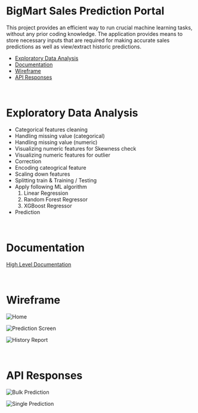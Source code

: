 # BigMart Sales Prediction Portal

This project provides an efficient way to run crucial machine learning tasks, without any prior coding knowledge. The application provides means to store necessary inputs that are required for making accurate sales predictions as well as view/extract historic predictions.

- [Exploratory Data Analysis](#EDA)
- [Documentation](#documentation)
- [Wireframe](#wireframe)
- [API Responses](#api-responses)

<br>


# Exploratory Data Analysis
- Categorical features cleaning
- Handling missing value (categorical)
- Handling missing value (numeric)
- Visualizing numeric features for Skewness check
- Visualizing numeric features for outlier
- Correction
- Encoding cateogrical feature
- Scaling down features
- Splitting train & Training / Testing
- Apply following ML algorithm
    1.  Linear Regression
    2.  Random Forest Regressor
    3.  XGBoost Regressor
- Prediction

<br>


# Documentation

[High Level Documentation](https://github.com/angry-coder-room/BigMart-Sales-Prediction-Portal/blob/main/docs/Sales%20Prediction%20-%20HLD.pdf)

<br>

# Wireframe

![Home](https://github.com/angry-coder-room/BigMart-Sales-Prediction-Portal/blob/main/docs/Home_Page.png?raw=true)

![Prediction Screen](https://github.com/angry-coder-room/BigMart-Sales-Prediction-Portal/blob/main/docs/Prediction.png?raw=true)

![History Report](https://github.com/angry-coder-room/BigMart-Sales-Prediction-Portal/blob/main/docs/Report.png?raw=true)

<br>

# API Responses

![Bulk Prediction](https://github.com/angry-coder-room/BigMart-Sales-Prediction-Portal/blob/main/docs/predict%20bulk.PNG?raw=true)

![Single Prediction](https://github.com/angry-coder-room/BigMart-Sales-Prediction-Portal/blob/main/docs/predict%20single.PNG?raw=true)
